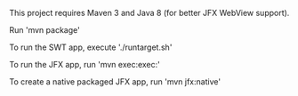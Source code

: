 

This project requires Maven 3 and Java 8 (for better JFX WebView support).

Run 'mvn package'

To run the SWT app, execute './runtarget.sh'

To run the JFX app, run 'mvn exec:exec:'

To create a native packaged JFX app, run 'mvn jfx:native'
